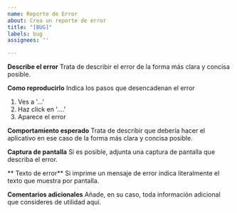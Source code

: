 ```yaml
---
name: Reporte de Error
about: Crea un reporte de error
title: "[BUG]"
labels: bug
assignees: ''

---
```


**Describe el error**
Trata de describir el error de la forma más clara y concisa posible.

**Como reproducirlo**
Indica los pasos que desencadenan el error
1. Ves a '...'
2. Haz click en  '....'
3. Aparece el error

**Comportamiento esperado**
Trata de describir que debería hacer el aplicativo en ese caso de la forma más clara y concisa posible.

**Captura de pantalla**
Si es posible, adjunta una captura de pantalla que describa el error.

** Texto de error**
Si imprime un mensaje de error indica literalmente el texto que muestra por pantalla.

**Comentarios adicionales**
Añade, en su caso, toda información adicional que consideres de utilidad aquí.
